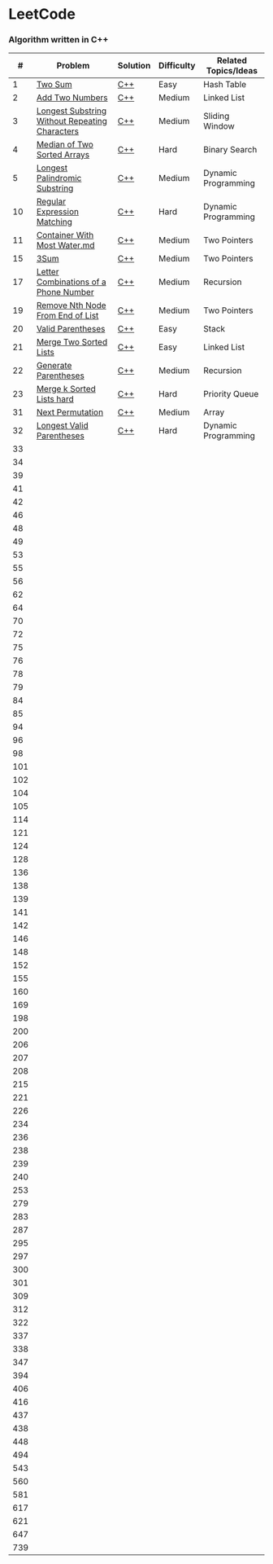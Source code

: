 # LeetCode

### Algorithm written in C++ 

| # | Problem | Solution | Difficulty | Related Topics/Ideas |
|---| ------- | -------- | ---------- | -------------- |
|1|[Two Sum][p1]                                               |[C++][p1sol]     |Easy         |Hash Table
|2|[Add Two Numbers][p2]                                       |[C++][p2sol]     |Medium       |Linked List
|3|[Longest Substring Without Repeating Characters][p3]        |[C++][p3sol]     |Medium       |Sliding Window
|4|[Median of Two Sorted Arrays][p4]                           |[C++][p4sol]     |Hard         |Binary Search
|5|[Longest Palindromic Substring][p5]                         |[C++][p5sol]     |Medium       |Dynamic Programming
|10|[Regular Expression Matching][p10]                         |[C++][p10sol]    |Hard         |Dynamic Programming
|11|[Container With Most Water.md][p11]                        |[C++][p11sol]    |Medium       |Two Pointers
|15|[3Sum][p15]                                                |[C++][p15sol]    |Medium       |Two Pointers
|17|[Letter Combinations of a Phone Number][p17]               |[C++][p17sol]    |Medium       |Recursion
|19|[Remove Nth Node From End of List][p19]                    |[C++][p19sol]    |Medium       |Two Pointers
|20|[Valid Parentheses][p20]                                   |[C++][p20sol]    |Easy         |Stack
|21|[Merge Two Sorted Lists][p21]                              |[C++][p21sol]    |Easy         |Linked List
|22|[Generate Parentheses][p22]                                |[C++][p22sol]    |Medium       |Recursion
|23|[Merge k Sorted Lists hard][p23]                           |[C++][p23sol]    |Hard         |Priority Queue
|31|[Next Permutation][p31]                                    |[C++][p31sol]    |Medium       |Array
|32|[Longest Valid Parentheses][p32]                           |[C++][p32sol]    |Hard         |Dynamic Programming
|33|                          |    |         |
|34|                          |    |         |
|39|                          |    |         |
|41|                          |    |         |
|42|                          |    |         |
|46|                          |    |         |
|48|                          |    |         |
|49|                          |    |         |
|53|                          |    |         |
|55|                          |    |         |
|56|                          |    |         |
|62|                          |    |         |
|64|                          |    |         |
|70|                          |    |         |
|72|                          |    |         |
|75|                          |    |         |
|76|                          |    |         |
|78|                          |    |         |
|79|                          |    |         |
|84|                          |    |         |
|85|                          |    |         |
|94|                          |    |         |
|96|                          |    |         |
|98|                          |    |         |
|101|                          |    |         |
|102|                          |    |         |
|104|                          |    |         |
|105|                          |    |         |
|114|                          |    |         |
|121|                          |    |         |
|124|                          |    |         |
|128|                          |    |         |
|136|                          |    |         |
|138|                          |    |         |
|139|                          |    |         |
|141|                          |    |         |
|142|                          |    |         |
|146|                          |    |         |
|148|                          |    |         |
|152|                          |    |         |
|155|                          |    |         |
|160|                          |    |         |
|169|                          |    |         |
|198|                          |    |         |
|200|                          |    |         |
|206|                          |    |         |
|207|                          |    |         |
|208|                          |    |         |
|215|                          |    |         |
|221|                          |    |         |
|226|                          |    |         |
|234|                          |    |         |
|236|                          |    |         |
|238|                          |    |         |
|239|                          |    |         |
|240|                          |    |         |
|253|                          |    |         |
|279|                          |    |         |
|283|                          |    |         |
|287|                          |    |         |
|295|                          |    |         |
|297|                          |    |         |
|300|                          |    |         |
|301|                          |    |         |
|309|                          |    |         |
|312|                          |    |         |
|322|                          |    |         |
|337|                          |    |         |
|338|                          |    |         |
|347|                          |    |         |
|394|                          |    |         |
|406|                          |    |         |
|416|                          |    |         |
|437|                          |    |         |
|438|                          |    |         |
|448|                          |    |         |
|494|                          |    |         |
|543|                          |    |         |
|560|                          |    |         |
|581|                          |    |         |
|617|                          |    |         |
|621|                          |    |         |
|647|                          |    |         |
|739|                          |    |         |


[p1]: https://leetcode.com/problems/two-sum/
[p1sol]: ./Top%20100%20Liked%20Questions/1.%20Two%20Sum.md
[p2]: https://leetcode.com/problems/add-two-numbers/
[p2sol]: ./Top%20100%20Liked%20Questions/2.%20Add%20Two%20Numbers.md
[p3]: https://leetcode.com/problems/longest-substring-without-repeating-characters/
[p3sol]: ./Top%20100%20Liked%20Questions/3.%20Longest%20Substring%20Without%20Repeating%20Characters.md
[p4]: https://leetcode.com/problems/median-of-two-sorted-arrays/
[p4sol]: ./Top%20100%20Liked%20Questions/4.%20Median%20of%20Two%20Sorted%20Arrays.md
[p5]: https://leetcode.com/problems/longest-palindromic-substring/
[p5sol]: ./Top%20100%20Liked%20Questions/5.%20Longest%20Palindromic%20Substring.md
[p10]: https://leetcode.com/problems/regular-expression-matching/
[p10sol]: ./Top%20100%20Liked%20Questions/10.%20Regular%20Expression%20Matching.md
[p11]: https://leetcode.com/problems/container-with-most-water/
[p11sol]: ./Top%20100%20Liked%20Questions/11.%20Container%20With%20Most%20Water.md
[p15]: https://leetcode.com/problems/3sum/
[p15sol]: ./Top%20100%20Liked%20Questions/15.%203Sum.md
[p17]: https://leetcode.com/problems/letter-combinations-of-a-phone-number/
[p17sol]: ./Top%20100%20Liked%20Questions/17.%20Letter%20Combinations%20of%20a%20Phone%20Number.md
[p19]: https://leetcode.com/problems/remove-nth-node-from-end-of-list/
[p19sol]: ./Top%20100%20Liked%20Questions/19.%20Remove%20Nth%20Node%20From%20End%20of%20List.md
[p20]: https://leetcode.com/problems/valid-parentheses/
[p20sol]: ./Top%20100%20Liked%20Questions/20.%20Valid%20Parentheses.md
[p21]: https://leetcode.com/problems/merge-two-sorted-lists/
[p21sol]: ./Top%20100%20Liked%20Questions/21.%20Merge%20Two%20Sorted%20Lists.md
[p22]: https://leetcode.com/problems/generate-parentheses/
[p22sol]: ./Top%20100%20Liked%20Questions/22.%20Generate%20Parentheses.md
[p23]: https://leetcode.com/problems/merge-k-sorted-lists/
[p23sol]: ./Top%20100%20Liked%20Questions/23.%20Merge%20k%20Sorted%20Lists.md
[p31]: https://leetcode.com/problems/next-permutation/
[p31sol]: ./Top%20100%20Liked%20Questions/31.%20Next%20Permutation.md
[p32]: https://leetcode.com/problems/longest-valid-parentheses/
[p32sol]: ./Top%20100%20Liked%20Questions/32.%20Longest%20Valid%20Parentheses.md
